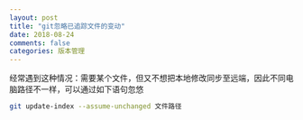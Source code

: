 ```yaml
---
layout: post
title: "git忽略已追踪文件的变动"
date: 2018-08-24
comments: false
categories: 版本管理
---
```


经常遇到这种情况：需要某个文件，但又不想把本地修改同步至远端，因此不同电脑路径不一样，可以通过如下语句忽悠
```bash
git update-index --assume-unchanged 文件路径
```